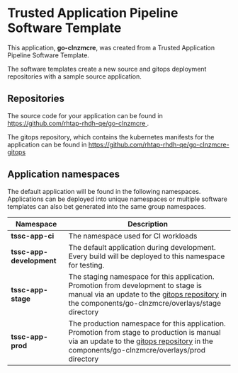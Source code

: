 # Trusted Application Pipeline Software Template

This application, **go-clnzmcre**, was created from a Trusted Application Pipeline Software Template.

The software templates create a new source and gitops deployment repositories with a sample source application. 

## Repositories

The source code for your application can be found in [https://github.com/rhtap-rhdh-qe/go-clnzmcre ](https://github.com/rhtap-rhdh-qe/go-clnzmcre ).
 
The gitops repository, which contains the kubernetes manifests for the application can be found in 
[https://github.com/rhtap-rhdh-qe/go-clnzmcre-gitops ](https://github.com/rhtap-rhdh-qe/go-clnzmcre-gitops ) 

## Application namespaces 

The default application will be found in the following namespaces. Applications can be deployed into unique namespaces or multiple software templates can also bet generated into the same group namespaces.  

|  Namespace   |  Description   |  
| -------- | -------- |
| **tssc-app-ci** | The namespace used for CI workloads |
| **tssc-app-development** | The default application during development. Every build will be deployed to this namespace for testing. |
| **tssc-app-stage** | The staging namespace for this application. Promotion from development to stage is manual via an update to the [gitops repository](https://github.com/rhtap-rhdh-qe/go-clnzmcre-gitops ) in the components/go-clnzmcre/overlays/stage directory |
| **tssc-app-prod** | The production namespace for this application. Promotion from stage to production is manual via an update to the [gitops repository](https://github.com/rhtap-rhdh-qe/go-clnzmcre-gitops ) in the components/go-clnzmcre/overlays/prod directory |